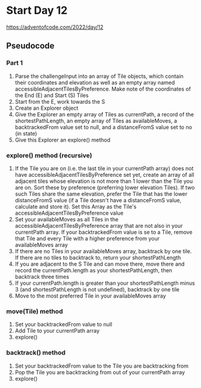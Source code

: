 # Start Day 12

https://adventofcode.com/2022/day/12

## Pseudocode

### Part 1

1. Parse the challengeInput into an array of Tile objects, which contain their coordinates and elevation as well as an empty array named accessibleAdjacentTilesByPreference. Make note of the coordinates of the End (E) and Start (S) Tiles
2. Start from the E, work towards the S
3. Create an Explorer object
4. Give the Explorer an empty array of Tiles as currentPath, a record of the shortestPathLength, an empty array of Tiles as availableMoves, a backtrackedFrom value set to null, and a distanceFromS value set to no (in state)
5. Give this Explorer an explore() method

### explore() method (recursive)

1. If the Tile you are on (i.e. the last tile in your currentPath array) does not have accessibleAdjacentTilesByPreference set yet, create an array of all adjacent tiles whose elevation is not more than 1 lower than the Tile you are on. Sort these by preference (preferring lower elevation Tiles). If two such Tiles share the same elevation, prefer the Tile that has the lower distanceFromS value (if a Tile doesn't have a distanceFromS value, calculate and store it). Set this Array as the Tile's accessibleAdjacentTilesByPreference value
2. Set your availableMoves as all Tiles in the accessibleAdjacentTilesByPreference array that are not also in your currentPath array. If your backtrackedFrom value is se to a Tile, remove that Tile and every Tile with a higher preference from your availableMoves array
3. If there are no Tiles in your availableMoves array, backtrack by one tile. If there are no tiles to backtrack to, return your shortestPathLength
4. If you are adjacent to the S Tile and can move there, move there and record the currentPath.length as your shortestPathLength, then backtrack three times
5. If your currentPath.length is greater than your shortestPathLength minus 3 (and shortestPathLength is not undefined), backtrack by one tile
6. Move to the most preferred Tile in your availableMoves array

### move(Tile) method

1. Set your backtrackedFrom value to null
2. Add Tile to your currentPath array
3. explore()

### backtrack() method

1. Set your backtrackedFrom value to the Tile you are backtracking from
2. Pop the Tile you are backtracking from out of your currentPath array
3. explore()
